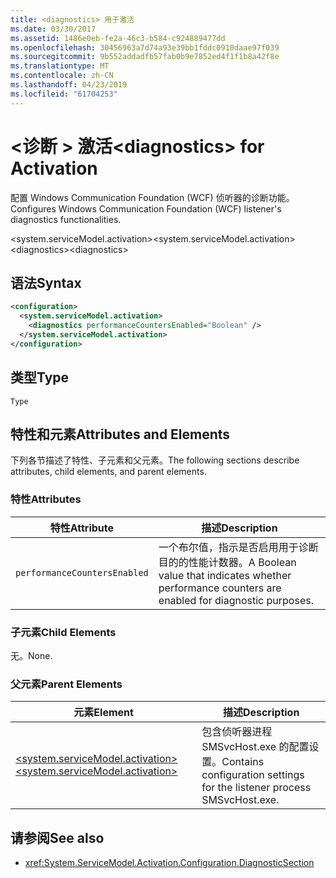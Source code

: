 ```yaml
---
title: <diagnostics> 用于激活
ms.date: 03/30/2017
ms.assetid: 1486e0eb-fe2a-46c3-b584-c924889477dd
ms.openlocfilehash: 30456963a7d74a93e39bb1fddc0910daae97f039
ms.sourcegitcommit: 9b552addadfb57fab0b9e7852ed4f1f1b8a42f8e
ms.translationtype: MT
ms.contentlocale: zh-CN
ms.lasthandoff: 04/23/2019
ms.locfileid: "61704253"
---
```

# <a name="diagnostics-for-activation"></a><span data-ttu-id="c11f1-102">\<诊断 > 激活</span><span class="sxs-lookup"><span data-stu-id="c11f1-102">\<diagnostics> for Activation</span></span>
<span data-ttu-id="c11f1-103">配置 Windows Communication Foundation (WCF) 侦听器的诊断功能。</span><span class="sxs-lookup"><span data-stu-id="c11f1-103">Configures Windows Communication Foundation (WCF) listener's diagnostics functionalities.</span></span>  
  
 <span data-ttu-id="c11f1-104">\<system.serviceModel.activation></span><span class="sxs-lookup"><span data-stu-id="c11f1-104">\<system.serviceModel.activation></span></span>  
<span data-ttu-id="c11f1-105">\<diagnostics></span><span class="sxs-lookup"><span data-stu-id="c11f1-105">\<diagnostics></span></span>  
  
## <a name="syntax"></a><span data-ttu-id="c11f1-106">语法</span><span class="sxs-lookup"><span data-stu-id="c11f1-106">Syntax</span></span>  
  
```xml  
<configuration>
  <system.serviceModel.activation>
    <diagnostics performanceCountersEnabled="Boolean" />
  </system.serviceModel.activation>
</configuration>
```  
  
## <a name="type"></a><span data-ttu-id="c11f1-107">类型</span><span class="sxs-lookup"><span data-stu-id="c11f1-107">Type</span></span>  
 `Type`  
  
## <a name="attributes-and-elements"></a><span data-ttu-id="c11f1-108">特性和元素</span><span class="sxs-lookup"><span data-stu-id="c11f1-108">Attributes and Elements</span></span>  
 <span data-ttu-id="c11f1-109">下列各节描述了特性、子元素和父元素。</span><span class="sxs-lookup"><span data-stu-id="c11f1-109">The following sections describe attributes, child elements, and parent elements.</span></span>  
  
### <a name="attributes"></a><span data-ttu-id="c11f1-110">特性</span><span class="sxs-lookup"><span data-stu-id="c11f1-110">Attributes</span></span>  
  
|<span data-ttu-id="c11f1-111">特性</span><span class="sxs-lookup"><span data-stu-id="c11f1-111">Attribute</span></span>|<span data-ttu-id="c11f1-112">描述</span><span class="sxs-lookup"><span data-stu-id="c11f1-112">Description</span></span>|  
|---------------|-----------------|  
|`performanceCountersEnabled`|<span data-ttu-id="c11f1-113">一个布尔值，指示是否启用用于诊断目的的性能计数器。</span><span class="sxs-lookup"><span data-stu-id="c11f1-113">A Boolean value that indicates whether performance counters are enabled for diagnostic purposes.</span></span>|  
  
### <a name="child-elements"></a><span data-ttu-id="c11f1-114">子元素</span><span class="sxs-lookup"><span data-stu-id="c11f1-114">Child Elements</span></span>  
 <span data-ttu-id="c11f1-115">无。</span><span class="sxs-lookup"><span data-stu-id="c11f1-115">None.</span></span>  
  
### <a name="parent-elements"></a><span data-ttu-id="c11f1-116">父元素</span><span class="sxs-lookup"><span data-stu-id="c11f1-116">Parent Elements</span></span>  
  
|<span data-ttu-id="c11f1-117">元素</span><span class="sxs-lookup"><span data-stu-id="c11f1-117">Element</span></span>|<span data-ttu-id="c11f1-118">描述</span><span class="sxs-lookup"><span data-stu-id="c11f1-118">Description</span></span>|  
|-------------|-----------------|  
|[<span data-ttu-id="c11f1-119">\<system.serviceModel.activation></span><span class="sxs-lookup"><span data-stu-id="c11f1-119">\<system.serviceModel.activation></span></span>](../../../../../docs/framework/configure-apps/file-schema/wcf/system-servicemodel-activation.md)|<span data-ttu-id="c11f1-120">包含侦听器进程 SMSvcHost.exe 的配置设置。</span><span class="sxs-lookup"><span data-stu-id="c11f1-120">Contains configuration settings for the listener process SMSvcHost.exe.</span></span>|  
  
## <a name="see-also"></a><span data-ttu-id="c11f1-121">请参阅</span><span class="sxs-lookup"><span data-stu-id="c11f1-121">See also</span></span>

- <xref:System.ServiceModel.Activation.Configuration.DiagnosticSection>
